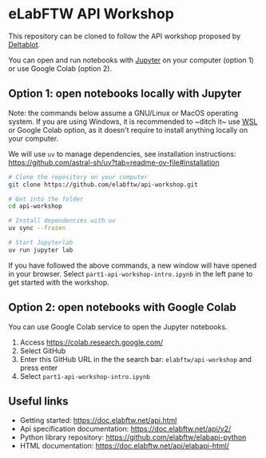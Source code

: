 # eLabFTW API Workshop

This repository can be cloned to follow the API workshop proposed by [Deltablot](https://www.deltablot.com).

You can open and run notebooks with [Jupyter](https://jupyter.org/) on your computer (option 1) or use Google Colab (option 2).

## Option 1: open notebooks locally with Jupyter

Note: the commands below assume a GNU/Linux or MacOS operating system. If you are using Windows, it is recommended to ~ditch it~ use [WSL](https://learn.microsoft.com/en-us/windows/wsl/install) or Google Colab option, as it doesn't require to install anything locally on your computer.

We will use `uv` to manage dependencies, see installation instructions: https://github.com/astral-sh/uv?tab=readme-ov-file#installation

~~~bash
# Clone the repository on your computer
git clone https://github.com/elabftw/api-workshop.git

# Get into the folder
cd api-workshop

# Install dependencies with uv
uv sync --frozen

# Start Jupyterlab
uv run jupyter lab
~~~

If you have followed the above commands, a new window will have opened in your browser. Select `part1-api-workshop-intro.ipynb` in the left pane to get started with the workshop.

## Option 2: open notebooks with Google Colab

You can use Google Colab service to open the Jupyter notebooks.

1. Access https://colab.research.google.com/
2. Select GitHub
3. Enter this GitHub URL in the the search bar: `elabftw/api-workshop` and press enter
4. Select `part1-api-workshop-intro.ipynb`

## Useful links

* Getting started: https://doc.elabftw.net/api.html
* Api specification documentation: https://doc.elabftw.net/api/v2/
* Python library repository: https://github.com/elabftw/elabapi-python
* HTML documentation: https://doc.elabftw.net/api/elabapi-html/
